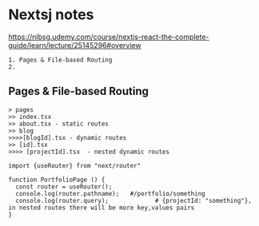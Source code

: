 # Nextsj notes
https://nlbsg.udemy.com/course/nextjs-react-the-complete-guide/learn/lecture/25145296#overview

```
1. Pages & File-based Routing 
2. 
```

## Pages & File-based Routing
```
> pages
>> index.tsx
>> about.tsx - static routes
>> blog 
>>>>[blogId].tsx - dynamic routes
>> [id].tsx
>>>> [projectId].tsx  - nested dynamic routes
```

```
import {useRouter} from "next/router"

function PortfolioPage () {
  const router = useRouter();
  console.log(router.pathname);   #/portfolio/something 
  console.log(router.query);             # {projectId: "something"}, in nested routes there will be more key,values pairs
}
```
